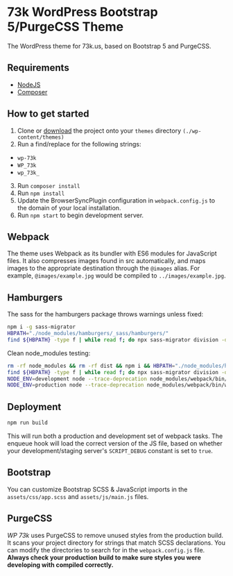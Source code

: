 # 73k WordPress Bootstrap 5/PurgeCSS Theme
The WordPress theme for 73k.us, based on Bootstrap 5 and PurgeCSS.

## Requirements
- [NodeJS](https://nodejs.org)
- [Composer](https://getcomposer.org)

## How to get started
1. Clone or [download](https://github.com/freeshifter/wp-73k/archive/master.zip "Download the WP Tailwind Zip") the project onto your `themes` directory `(./wp-content/themes)`
2. Run a find/replace for the following strings:
- `wp-73k`
- `WP_73k`
- `wp_73k_`
3. Run `composer install`
4. Run `npm install` 
5. Update the BrowserSyncPlugin configuration in `webpack.config.js` to the domain of your local installation.
6. Run `npm start` to begin development server.

## Webpack
The theme uses Webpack as its bundler with ES6 modules for JavaScript files. It also compresses images found in src automatically, and maps images to the appropriate destination through the `@images` alias. For example, `@images/example.jpg` would be compiled to `../images/example.jpg`.

## Hamburgers

The sass for the hamburgers package throws warnings unless fixed:

```bash
npm i -g sass-migrator
HBPATH="./node_modules/hamburgers/_sass/hamburgers/"
find ${HBPATH} -type f | while read f; do npx sass-migrator division -d ${f}; done
```

Clean node_modules testing:

```bash
rm -rf node_modules && rm -rf dist && npm i && HBPATH="./node_modules/hamburgers/_sass/hamburgers/"
find ${HBPATH} -type f | while read f; do npx sass-migrator division -d ${f}; done
NODE_ENV=development node --trace-deprecation node_modules/webpack/bin/webpack.js
NODE_ENV=production node --trace-deprecation node_modules/webpack/bin/webpack.js
```

## Deployment 
```bash
npm run build
```
This will run both a production and development set of webpack tasks. The enqueue hook will load the correct version of the JS file, based on whether your development/staging server's `SCRIPT_DEBUG` constant is set to `true`.

## Bootstrap
You can customize Bootstrap SCSS & JavaScript imports in the `assets/css/app.scss` and `assets/js/main.js` files.

## PurgeCSS
*WP 73k* uses PurgeCSS to remove unused styles from the production build. It scans your project directory for strings that match SCSS declarations. You can modify the directories to search for in the `webpack.config.js` file. **Always check your production build to make sure styles you were developing with compiled correctly.**
